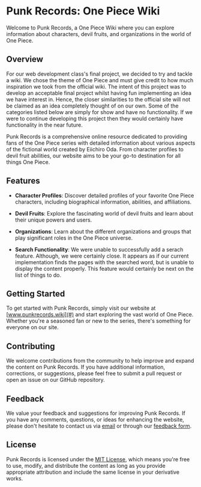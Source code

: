 # Punk Records: One Piece Wiki

Welcome to Punk Records, a One Piece Wiki where you can explore information about characters, devil fruits, and organizations in the world of One Piece.

## Overview
For our web development class's final project, we decided to try and tackle a wiki. We chose the theme of One Piece and must give credit to how much inspiration we took from the official wiki. The intent of this project was to develop an acceptable final project whilst having fun implementing an idea we have interest in. Hence, the closer similarities to the official site will not be claimed as an idea completely thought of on our own. Some of the categories listed below are simply for show and have no functionality. If we were to continue developing this project then they would certainly have functionality in the near future.

Punk Records is a comprehensive online resource dedicated to providing fans of the One Piece series with detailed information about various aspects of the fictional world created by Eiichiro Oda. From character profiles to devil fruit abilities, our website aims to be your go-to destination for all things One Piece.

## Features

- **Character Profiles**: Discover detailed profiles of your favorite One Piece characters, including biographical information, abilities, and affiliations.

- **Devil Fruits**: Explore the fascinating world of devil fruits and learn about their unique powers and users.

- **Organizations**: Learn about the different organizations and groups that play significant roles in the One Piece universe.

- **Search Functionality**: We were unable to successfully add a serach feature. Although, we were certainly close. It appears as if our current implementation finds the pages with the searched word, but is unable to display the content properly. This feature would certainly be next on the list of things to do.

## Getting Started

To get started with Punk Records, simply visit our website at [www.punkrecords.wiki](#) and start exploring the vast world of One Piece. Whether you're a seasoned fan or new to the series, there's something for everyone on our site.

## Contributing

We welcome contributions from the community to help improve and expand the content on Punk Records. If you have additional information, corrections, or suggestions, please feel free to submit a pull request or open an issue on our GitHub repository.

## Feedback

We value your feedback and suggestions for improving Punk Records. If you have any comments, questions, or ideas for enhancing the website, please don't hesitate to contact us via [email](mailto:contact@punkrecords.com) or through our [feedback form](#).

## License

Punk Records is licensed under the [MIT License](LICENSE), which means you're free to use, modify, and distribute the content as long as you provide appropriate attribution and include the same license in your derivative works.

